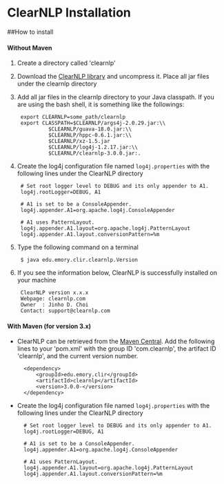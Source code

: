 # ClearNLP Installation
##How to install
#### Without Maven
1. Create a directory called 'clearnlp'
2. Download the [ClearNLP library](http://clearnlp.wikispaces.com/file/detail/clearnlp-lib-2.0.2.tgz) and uncompress it. Place all jar files under the clearnlp directory
3. Add all jar files in the clearnlp directory to your Java classpath. If you are using the bash shell, it is something like the followings:
		
		export CLEARNLP=some_path/clearnlp
		export CLASSPATH=$CLEARNLP/args4j-2.0.29.jar:\\
                 $CLEARNLP/guava-18.0.jar:\\
                 $CLEARNLP/hppc-0.6.1.jar:\\
                 $CLEARNLP/xz-1.5.jar
                 $CLEARNLP/log4j-1.2.17.jar:\\
                 $CLEARNLP/clearnlp-3.0.0.jar:.
                 
4. Create the log4j configuration file named `log4j.properties` with the following lines under the ClearNLP directory
		
		# Set root logger level to DEBUG and its only appender to A1.
		log4j.rootLogger=DEBUG, A1

		# A1 is set to be a ConsoleAppender.
		log4j.appender.A1=org.apache.log4j.ConsoleAppender

		# A1 uses PatternLayout.
		log4j.appender.A1.layout=org.apache.log4j.PatternLayout
		log4j.appender.A1.layout.conversionPattern=%m

5. Type the following command on a terminal

		$ java edu.emory.clir.clearnlp.Version
		
6. If you see the information below, ClearNLP is successfully installed on your machine

		ClearNLP version x.x.x
		Webpage: clearnlp.com
		Owner  : Jinho D. Choi
		Contact: support@clearnlp.com
		
#### With Maven (for version 3.x)
* ClearNLP can be retrieved from the [Maven Central](http://search.maven.org/#artifactdetails%7Ccom.clearnlp%7Cclearnlp%7C2.0.2%7Cjar). Add the following lines to your 'pom.xml' with the group ID 'com.clearnlp', the artifact ID 'clearnlp', and the current version number.

		<dependency>
		  	<groupId>edu.emory.clir</groupId>
		 	<artifactId>clearnlp</artifactId>
		  	<version>3.0.0-</version>
		</dependency>
		
* Create the log4j configuration file named `log4j.properties` with the following lines under the ClearNLP directory
		
		# Set root logger level to DEBUG and its only appender to A1.
		log4j.rootLogger=DEBUG, A1

		# A1 is set to be a ConsoleAppender.
		log4j.appender.A1=org.apache.log4j.ConsoleAppender

		# A1 uses PatternLayout.
		log4j.appender.A1.layout=org.apache.log4j.PatternLayout
		log4j.appender.A1.layout.conversionPattern=%m